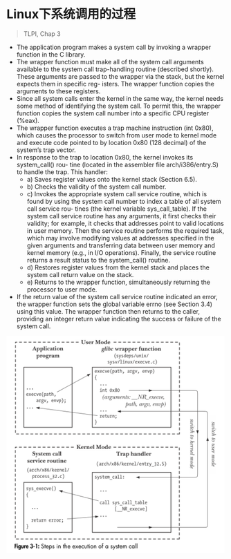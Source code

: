 # Linux下系统调用的过程

> TLPI, Chap 3

- The application program makes a system call by invoking a wrapper function in the C library.
- The wrapper function must make all of the system call arguments available to the system call trap-handling routine (described shortly). These arguments are passed to the wrapper via the stack, but the kernel expects them in specific reg- isters. The wrapper function copies the arguments to these registers.
- Since all system calls enter the kernel in the same way, the kernel needs some method of identifying the system call. To permit this, the wrapper function copies the system call number into a specific CPU register (%eax).
- The wrapper function executes a trap machine instruction (int 0x80), which causes the processor to switch from user mode to kernel mode and execute code pointed to by location 0x80 (128 decimal) of the system’s trap vector.
- In response to the trap to location 0x80, the kernel invokes its system_call() rou- tine (located in the assembler file arch/i386/entry.S) to handle the trap. This handler:
    - a) Saves register values onto the kernel stack (Section 6.5).
    - b) Checks the validity of the system call number.
    - c) Invokes the appropriate system call service routine, which is found by using the system call number to index a table of all system call service rou- tines (the kernel variable sys_call_table). If the system call service routine has any arguments, it first checks their validity; for example, it checks that addresses point to valid locations in user memory. Then the service routine performs the required task, which may involve modifying values at addresses specified in the given arguments and transferring data between user memory and kernel memory (e.g., in I/O operations). Finally, the service routine returns a result status to the system_call() routine.
    - d) Restores register values from the kernel stack and places the system call return value on the stack.
    - e) Returns to the wrapper function, simultaneously returning the processor to user mode.
- If the return value of the system call service routine indicated an error, the wrapper function sets the global variable errno (see Section 3.4) using this value. The wrapper function then returns to the caller, providing an integer return value indicating the success or failure of the system call.

![linux system call](./img/linux_sys_call.png)

